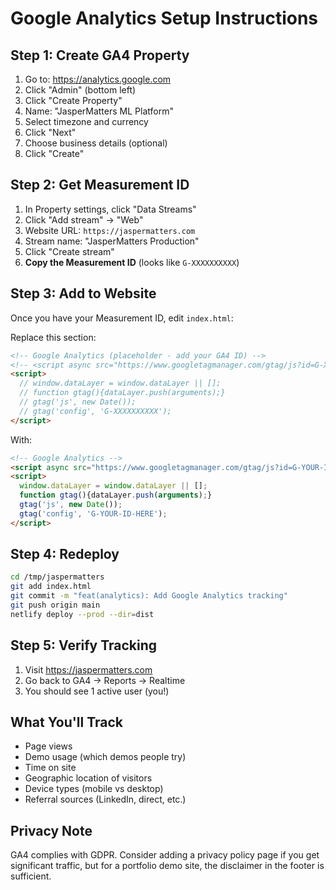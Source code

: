 # Google Analytics Setup Instructions

## Step 1: Create GA4 Property

1. Go to: https://analytics.google.com
2. Click "Admin" (bottom left)
3. Click "Create Property"
4. Name: "JasperMatters ML Platform"
5. Select timezone and currency
6. Click "Next"
7. Choose business details (optional)
8. Click "Create"

## Step 2: Get Measurement ID

1. In Property settings, click "Data Streams"
2. Click "Add stream" → "Web"
3. Website URL: `https://jaspermatters.com`
4. Stream name: "JasperMatters Production"
5. Click "Create stream"
6. **Copy the Measurement ID** (looks like `G-XXXXXXXXXX`)

## Step 3: Add to Website

Once you have your Measurement ID, edit `index.html`:

Replace this section:
```html
<!-- Google Analytics (placeholder - add your GA4 ID) -->
<!-- <script async src="https://www.googletagmanager.com/gtag/js?id=G-XXXXXXXXXX"></script> -->
<script>
  // window.dataLayer = window.dataLayer || [];
  // function gtag(){dataLayer.push(arguments);}
  // gtag('js', new Date());
  // gtag('config', 'G-XXXXXXXXXX');
</script>
```

With:
```html
<!-- Google Analytics -->
<script async src="https://www.googletagmanager.com/gtag/js?id=G-YOUR-ID-HERE"></script>
<script>
  window.dataLayer = window.dataLayer || [];
  function gtag(){dataLayer.push(arguments);}
  gtag('js', new Date());
  gtag('config', 'G-YOUR-ID-HERE');
</script>
```

## Step 4: Redeploy

```bash
cd /tmp/jaspermatters
git add index.html
git commit -m "feat(analytics): Add Google Analytics tracking"
git push origin main
netlify deploy --prod --dir=dist
```

## Step 5: Verify Tracking

1. Visit https://jaspermatters.com
2. Go back to GA4 → Reports → Realtime
3. You should see 1 active user (you!)

## What You'll Track

- Page views
- Demo usage (which demos people try)
- Time on site
- Geographic location of visitors
- Device types (mobile vs desktop)
- Referral sources (LinkedIn, direct, etc.)

## Privacy Note

GA4 complies with GDPR. Consider adding a privacy policy page if you get significant traffic, but for a portfolio demo site, the disclaimer in the footer is sufficient.
